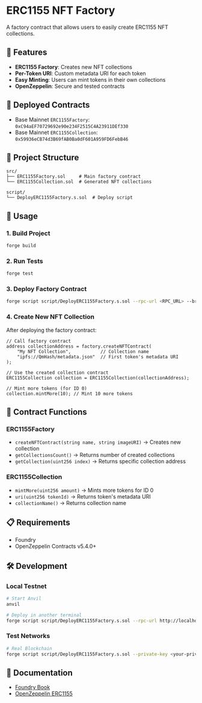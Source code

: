 # ERC1155 NFT Factory

A factory contract that allows users to easily create ERC1155 NFT collections.

## 🎯 Features

- **ERC1155 Factory**: Creates new NFT collections
- **Per-Token URI**: Custom metadata URI for each token
- **Easy Minting**: Users can mint tokens in their own collections
- **OpenZeppelin**: Secure and tested contracts

## 🔗 Deployed Contracts

- Base Mainnet `ERC1155Factory`: `0xC94aEF70729692e90e234F2515C4A23911DEf330`
- Base Mainnet `ERC1155Collection`: `0x59936eCB74d3B69fAB0Ba0dF601A959FD6FebB46`

## 📁 Project Structure

```
src/
├── ERC1155Factory.sol     # Main factory contract
└── ERC1155Collection.sol  # Generated NFT collections

script/
└── DeployERC1155Factory.s.sol  # Deploy script
```

## 🚀 Usage

### 1. Build Project

```bash
forge build
```

### 2. Run Tests

```bash
forge test
```

### 3. Deploy Factory Contract

```bash
forge script script/DeployERC1155Factory.s.sol --rpc-url <RPC_URL> --broadcast
```

### 4. Create New NFT Collection

After deploying the factory contract:

```solidity
// Call factory contract
address collectionAddress = factory.createNFTContract(
    "My NFT Collection",           // Collection name
    "ipfs://QmHash/metadata.json"  // First token's metadata URI
);

// Use the created collection contract
ERC1155Collection collection = ERC1155Collection(collectionAddress);

// Mint more tokens (for ID 0)
collection.mintMore(10); // Mint 10 more tokens
```

## 🔧 Contract Functions

### ERC1155Factory

- `createNFTContract(string name, string imageURI)` → Creates new collection
- `getCollectionsCount()` → Returns number of created collections
- `getCollection(uint256 index)` → Returns specific collection address

### ERC1155Collection

- `mintMore(uint256 amount)` → Mints more tokens for ID 0
- `uri(uint256 tokenId)` → Returns token's metadata URI
- `collectionName()` → Returns collection name

## 📋 Requirements

- Foundry
- OpenZeppelin Contracts v5.4.0+

## 🛠️ Development

### Local Testnet

```bash
# Start Anvil
anvil

# Deploy in another terminal
forge script script/DeployERC1155Factory.s.sol --rpc-url http://localhost:8545 --broadcast
```

### Test Networks

```bash
# Real Blockchain
forge script script/DeployERC1155Factory.s.sol --private-key <your-private-key> --rpc-url <rpc-url> --broadcast
```

## 📖 Documentation

- [Foundry Book](https://book.getfoundry.sh/)
- [OpenZeppelin ERC1155](https://docs.openzeppelin.com/contracts/4.x/erc1155)
